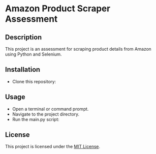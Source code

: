 # Amazon Product Scraper Assessment

## Description
This project is an assessment for scraping product details from Amazon using Python and Selenium.

## Installation
- Clone this repository:

## Usage
- Open a terminal or command prompt.
- Navigate to the project directory.
- Run the main.py script:

## License
This project is licensed under the [MIT License](LICENSE).
